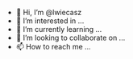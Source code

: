 - 👋 Hi, I’m @lwiecasz
- 👀 I’m interested in ...
- 🌱 I’m currently learning ...
- 💞️ I’m looking to collaborate on ...
- 📫 How to reach me ...

<!---
lwiecasz/lwiecasz is a ✨ special ✨ repository because its `README.md` (this file) appears on your GitHub profile.
You can click the Preview link to take a look at your changes.
--->
